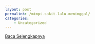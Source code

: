 ```yaml
---
layout: post
permalink: /mimpi-sakit-lalu-meninggal/
categories:
    - Uncategorized
---
```


[Baca Selengkapnya](/04)